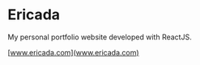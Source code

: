 # Ericada

My personal portfolio website developed with ReactJS.

[www.ericada.com](www.ericada.com)
